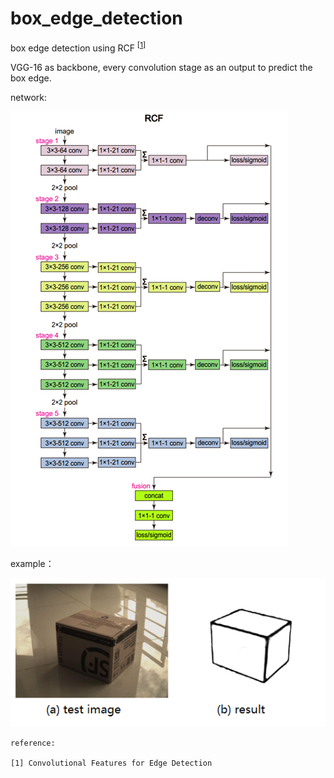 # box_edge_detection

box edge detection using RCF <sup>[[1]]</sup>

VGG-16 as backbone, every convolution stage as an output to predict the box edge.

network:

![net](net.png)

example：

![example](example.png)

    reference:

    [1] Convolutional Features for Edge Detection

[1]: https://arxiv.org/abs/1612.02103v2 "Richer Convolutional Features for Edge Detection"
